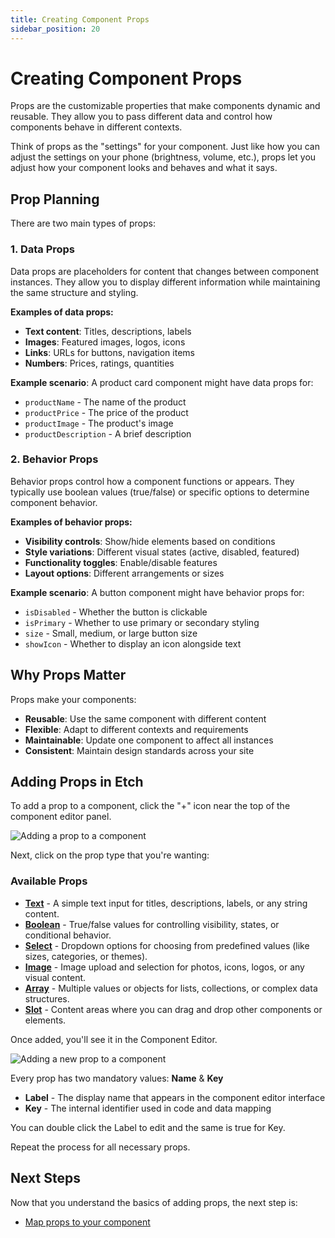 ```yaml
---
title: Creating Component Props
sidebar_position: 20
---
```


# Creating Component Props 

Props are the customizable properties that make components dynamic and reusable. They allow you to pass different data and control how components behave in different contexts.

Think of props as the "settings" for your component. Just like how you can adjust the settings on your phone (brightness, volume, etc.), props let you adjust how your component looks and behaves and what it says.

## Prop Planning

There are two main types of props:

### 1. Data Props
Data props are placeholders for content that changes between component instances. They allow you to display different information while maintaining the same structure and styling.

**Examples of data props:**
- **Text content**: Titles, descriptions, labels
- **Images**: Featured images, logos, icons
- **Links**: URLs for buttons, navigation items
- **Numbers**: Prices, ratings, quantities

**Example scenario**: A product card component might have data props for:
- `productName` - The name of the product
- `productPrice` - The price of the product
- `productImage` - The product's image
- `productDescription` - A brief description

### 2. Behavior Props
Behavior props control how a component functions or appears. They typically use boolean values (true/false) or specific options to determine component behavior.

**Examples of behavior props:**
- **Visibility controls**: Show/hide elements based on conditions
- **Style variations**: Different visual states (active, disabled, featured)
- **Functionality toggles**: Enable/disable features
- **Layout options**: Different arrangements or sizes

**Example scenario**: A button component might have behavior props for:
- `isDisabled` - Whether the button is clickable
- `isPrimary` - Whether to use primary or secondary styling
- `size` - Small, medium, or large button size
- `showIcon` - Whether to display an icon alongside text

## Why Props Matter

Props make your components:
- **Reusable**: Use the same component with different content
- **Flexible**: Adapt to different contexts and requirements
- **Maintainable**: Update one component to affect all instances
- **Consistent**: Maintain design standards across your site

## Adding Props in Etch
To add a prop to a component, click the "+" icon near the top of the component editor panel.

![Adding a prop to a component](./img/component-add-prop.avif)

Next, click on the prop type that you're wanting:

### Available Props
- **[Text](./props/prop-text)** - A simple text input for titles, descriptions, labels, or any string content.
- **[Boolean](./props/prop-boolean)** - True/false values for controlling visibility, states, or conditional behavior.
- **[Select](./props/prop-select)** - Dropdown options for choosing from predefined values (like sizes, categories, or themes).
- **[Image](./props/prop-image)** - Image upload and selection for photos, icons, logos, or any visual content.
- **[Array](./props/prop-array)** - Multiple values or objects for lists, collections, or complex data structures.
- **[Slot](./prop-slot)** - Content areas where you can drag and drop other components or elements.

Once added, you'll see it in the Component Editor.

![Adding a new prop to a component](./img/component-new-prop.avif)

Every prop has two mandatory values: **Name** & **Key**

- **Label** - The display name that appears in the component editor interface
- **Key** - The internal identifier used in code and data mapping

You can double click the Label to edit and the same is true for Key.

Repeat the process for all necessary props.

## Next Steps

Now that you understand the basics of adding props, the next step is:
- [Map props to your component](./mapping-component-props)
